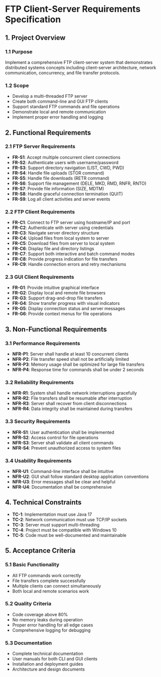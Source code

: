 # FTP Client-Server Requirements Specification

## 1. Project Overview

### 1.1 Purpose
Implement a comprehensive FTP client-server system that demonstrates distributed systems concepts including client-server architecture, network communication, concurrency, and file transfer protocols.

### 1.2 Scope
- Develop a multi-threaded FTP server
- Create both command-line and GUI FTP clients
- Support standard FTP commands and file operations
- Demonstrate local and remote communication
- Implement proper error handling and logging

## 2. Functional Requirements

### 2.1 FTP Server Requirements
- **FR-S1**: Accept multiple concurrent client connections
- **FR-S2**: Authenticate users with username/password
- **FR-S3**: Support directory navigation (LIST, CWD, PWD)
- **FR-S4**: Handle file uploads (STOR command)
- **FR-S5**: Handle file downloads (RETR command)
- **FR-S6**: Support file management (DELE, MKD, RMD, RNFR, RNTO)
- **FR-S7**: Provide file information (SIZE, MDTM)
- **FR-S8**: Handle graceful connection termination (QUIT)
- **FR-S9**: Log all client activities and server events

### 2.2 FTP Client Requirements
- **FR-C1**: Connect to FTP server using hostname/IP and port
- **FR-C2**: Authenticate with server using credentials
- **FR-C3**: Navigate server directory structure
- **FR-C4**: Upload files from local system to server
- **FR-C5**: Download files from server to local system
- **FR-C6**: Display file and directory listings
- **FR-C7**: Support both interactive and batch command modes
- **FR-C8**: Provide progress indication for file transfers
- **FR-C9**: Handle connection errors and retry mechanisms

### 2.3 GUI Client Requirements
- **FR-G1**: Provide intuitive graphical interface
- **FR-G2**: Display local and remote file browsers
- **FR-G3**: Support drag-and-drop file transfers
- **FR-G4**: Show transfer progress with visual indicators
- **FR-G5**: Display connection status and server messages
- **FR-G6**: Provide context menus for file operations

## 3. Non-Functional Requirements

### 3.1 Performance Requirements
- **NFR-P1**: Server shall handle at least 10 concurrent clients
- **NFR-P2**: File transfer speed shall not be artificially limited
- **NFR-P3**: Memory usage shall be optimized for large file transfers
- **NFR-P4**: Response time for commands shall be under 2 seconds

### 3.2 Reliability Requirements
- **NFR-R1**: System shall handle network interruptions gracefully
- **NFR-R2**: File transfers shall be resumable after interruption
- **NFR-R3**: Server shall recover from client disconnections
- **NFR-R4**: Data integrity shall be maintained during transfers

### 3.3 Security Requirements
- **NFR-S1**: User authentication shall be implemented
- **NFR-S2**: Access control for file operations
- **NFR-S3**: Server shall validate all client commands
- **NFR-S4**: Prevent unauthorized access to system files

### 3.4 Usability Requirements
- **NFR-U1**: Command-line interface shall be intuitive
- **NFR-U2**: GUI shall follow standard desktop application conventions
- **NFR-U3**: Error messages shall be clear and helpful
- **NFR-U4**: Documentation shall be comprehensive

## 4. Technical Constraints

- **TC-1**: Implementation must use Java 17
- **TC-2**: Network communication must use TCP/IP sockets
- **TC-3**: Server must support multi-threading
- **TC-4**: Project must be compatible with Windows 10
- **TC-5**: Code must be well-documented and maintainable

## 5. Acceptance Criteria

### 5.1 Basic Functionality
- All FTP commands work correctly
- File transfers complete successfully
- Multiple clients can connect simultaneously
- Both local and remote scenarios work

### 5.2 Quality Criteria
- Code coverage above 80%
- No memory leaks during operation
- Proper error handling for all edge cases
- Comprehensive logging for debugging

### 5.3 Documentation
- Complete technical documentation
- User manuals for both CLI and GUI clients
- Installation and deployment guides
- Architecture and design documents